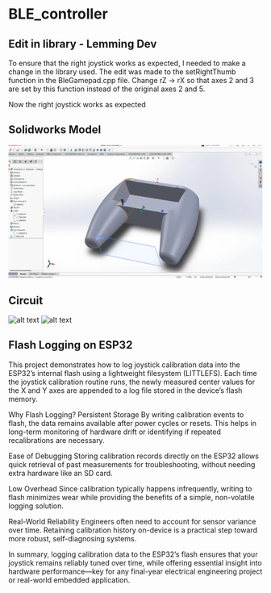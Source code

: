 # BLE_controller

## Edit in library - Lemming Dev

To ensure that the right joystick works as expected, I needed to make a change in the library used. The edit was made to the setRightThumb function in the BleGamepad.cpp file. Change rZ -> rX so that axes 2 and 3 are set by this function instead of the original axes 2 and 5.

Now the right joystick works as expected

## Solidworks Model

![alt text](image-1.png)


## Circuit
![alt text](Circuit_I.jpg)
![alt text](Circuit_II.jpg)


## Flash Logging on ESP32

This project demonstrates how to log joystick calibration data into the ESP32’s internal flash using a lightweight filesystem (LITTLEFS). Each time the joystick calibration routine runs, the newly measured center values for the X and Y axes are appended to a log file stored in the device’s flash memory.

Why Flash Logging?
Persistent Storage
By writing calibration events to flash, the data remains available after power cycles or resets. This helps in long-term monitoring of hardware drift or identifying if repeated recalibrations are necessary.

Ease of Debugging
Storing calibration records directly on the ESP32 allows quick retrieval of past measurements for troubleshooting, without needing extra hardware like an SD card.

Low Overhead
Since calibration typically happens infrequently, writing to flash minimizes wear while providing the benefits of a simple, non-volatile logging solution.

Real-World Reliability
Engineers often need to account for sensor variance over time. Retaining calibration history on-device is a practical step toward more robust, self-diagnosing systems.

In summary, logging calibration data to the ESP32’s flash ensures that your joystick remains reliably tuned over time, while offering essential insight into hardware performance—key for any final-year electrical engineering project or real-world embedded application.

